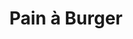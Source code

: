 ---
layout: recette-v2
categories: [recettes]
hidden: true
lang: fr
sitemap: true
title: Pain à Burger
type: boulangerie
---